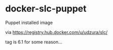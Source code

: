 docker-slc-puppet
=================

Puppet installed image

via https://registry.hub.docker.com/u/udzura/slc/

tag is 6.1 for some reason...
